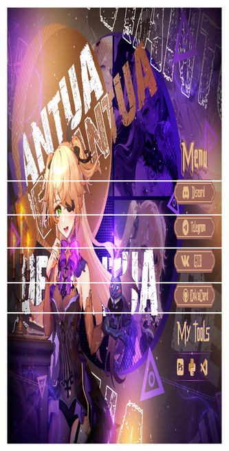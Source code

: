 <img src="https://raw.githubusercontent.com/DarsoX/DarsoX/main/assets2/GIT_PAGE_END_01.png" width =77%  height="402" style="display:inline"/><img src="https://raw.githubusercontent.com/DarsoX/DarsoX/main/assets2/GIT_PAGE_END_02.png" width = 22%  height="402" style="display:inline"/><img src="https://raw.githubusercontent.com/DarsoX/DarsoX/main/assets2/GIT_PAGE_END_03.png" width = 77%  height="76" style="display:inline"/><img src="https://raw.githubusercontent.com/DarsoX/DarsoX/main/assets2/GIT_PAGE_END_04.png" width = 22%  height="76" style="display:inline"/><img src="https://raw.githubusercontent.com/DarsoX/DarsoX/main/assets2/GIT_PAGE_END_05.png" width =77%  height="74" style="display:inline"/><img src="https://raw.githubusercontent.com/DarsoX/DarsoX/main/assets2/GIT_PAGE_END_06.png" width = 22%  height="74" style="display:inline"/><img src="https://raw.githubusercontent.com/DarsoX/DarsoX/main/assets2/GIT_PAGE_END_07.png" width = 77%  height="78" style="display:inline"/><img src="https://raw.githubusercontent.com/DarsoX/DarsoX/main/assets2/GIT_PAGE_END_08.png" width = 22%  height="78" style="display:inline"/><img src="https://raw.githubusercontent.com/DarsoX/DarsoX/main/assets2/GIT_PAGE_END_09.png" width =77%  height="67" style="display:inline"/><img src="https://raw.githubusercontent.com/DarsoX/DarsoX/main/assets2/GIT_PAGE_END_10.png" width = 22%  height="67" style="display:inline"/><img src="https://raw.githubusercontent.com/DarsoX/DarsoX/main/assets2/GIT_PAGE_END_11.png" width = 77%  height="303" style="display:inline"/><img src="https://raw.githubusercontent.com/DarsoX/DarsoX/main/assets2/GIT_PAGE_END_12.png" width = 22%  height="303" style="display:inline"/>
